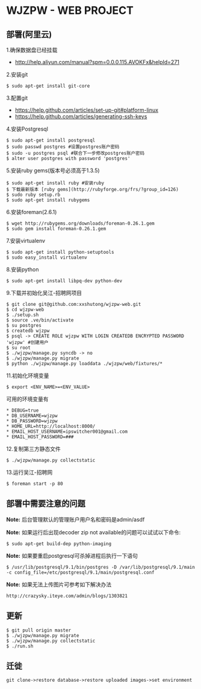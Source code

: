 WJZPW - WEB PROJECT
==========================

部署(阿里云)
----------
1.确保数据盘已经挂载

* http://help.aliyun.com/manual?spm=0.0.0.115.AVOKFx&helpId=271

2.安装git

	$ sudo apt-get install git-core
	
3.配置git

* https://help.github.com/articles/set-up-git#platform-linux
* https://help.github.com/articles/generating-ssh-keys

4.安装Postgresql

	$ sudo apt-get install postgresql
	$ sudo passwd postgres #设置postgres账户密码
	$ sudo -u postgres psql #联合下一步修改postgres账户密码
	$ alter user postgres with password 'postgres'
	
5.安装ruby gems(版本号必须高于1.3.5)

	$ sudo apt-get install ruby #安装ruby
	$ 下载最新版本 [ruby gems](http://rubyforge.org/frs/?group_id=126)
	$ sudo ruby setup.rb
	$ sudo apt-get install rubygems
	
6.安装foreman(2.6.1)

	$ wget http://rubygems.org/downloads/foreman-0.26.1.gem
	$ sudo gem install foreman-0.26.1.gem

7.安装virtualenv

	$ sudo apt-get install python-setuptools
	$ sudo easy_install virtualenv

8.安装python

	$ sudo apt-get install libpq-dev python-dev

9.下载并初始化吴江-招聘网项目

	$ git clone git@github.com:xxshutong/wjzpw-web.git
	$ cd wjzpw-web
	$ ./setup.sh
	$ source .ve/bin/activate
	$ su postgres
	$ createdb wjzpw
	$ psql -> CREATE ROLE wjzpw WITH LOGIN CREATEDB ENCRYPTED PASSWORD 'wjzpw' #创建用户
	$ su root
	$ ./wjzpw/manage.py syncdb -> no
	$ ./wjzpw/manage.py migrate
	$ python ./wjzpw/manage.py loaddata ./wjzpw/web/fixtures/*

11.初始化环境变量

    $ export <ENV_NAME>=<ENV_VALUE>
	
可用的环境变量有
	
	* DEBUG=true
	* DB_USERNAME=wjzpw
 	* DB_PASSWORD=wjzpw
	* HOME_URL=http://localhost:8000/
	* EMAIL_HOST_USERNAME=ipswitcher001@gmail.com
	* EMAIL_HOST_PASSWORD=###

12.复制第三方静态文件

    $ ./wjzpw/manage.py collectstatic

13.运行吴江-招聘网
	
	$ foreman start -p 80
	

部署中需要注意的问题
----------
**Note:** 后台管理默认的管理账户用户名和密码是admin/asdf

**Note:** 如果运行后出现decoder zip not available的问题可以试试以下命令:

    $ sudo apt-get build-dep python-imaging

**Note:** 如果要重启postgresql可杀掉进程后执行一下语句

    $ /usr/lib/postgresql/9.1/bin/postgres -D /var/lib/postgresql/9.1/main -c config_file=/etc/postgresql/9.1/main/postgresql.conf

**Note:** 如果无法上传图片可参考如下解决办法

    http://crazysky.iteye.com/admin/blogs/1303821

更新
----------

    $ git pull origin master
    $ ./wjzpw/manage.py migrate
    $ ./wjzpw/manage.py collectstatic
    $ ./run.sh


迁徙
----------
    git clone->restore database->restore uploaded images->set environment